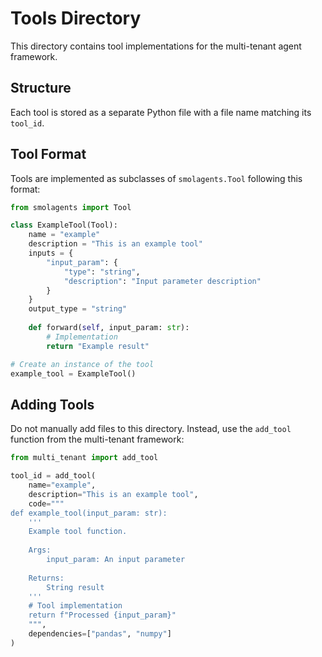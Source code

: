 # Tools Directory

This directory contains tool implementations for the multi-tenant agent framework.

## Structure

Each tool is stored as a separate Python file with a file name matching its `tool_id`.

## Tool Format

Tools are implemented as subclasses of `smolagents.Tool` following this format:

```python
from smolagents import Tool

class ExampleTool(Tool):
    name = "example"
    description = "This is an example tool"
    inputs = {
        "input_param": {
            "type": "string",
            "description": "Input parameter description"
        }
    }
    output_type = "string"
    
    def forward(self, input_param: str):
        # Implementation
        return "Example result"

# Create an instance of the tool
example_tool = ExampleTool()
```

## Adding Tools

Do not manually add files to this directory. Instead, use the `add_tool` function from the multi-tenant framework:

```python
from multi_tenant import add_tool

tool_id = add_tool(
    name="example",
    description="This is an example tool",
    code="""
def example_tool(input_param: str):
    '''
    Example tool function.
    
    Args:
        input_param: An input parameter
    
    Returns:
        String result
    '''
    # Tool implementation
    return f"Processed {input_param}"
    """,
    dependencies=["pandas", "numpy"]
) 